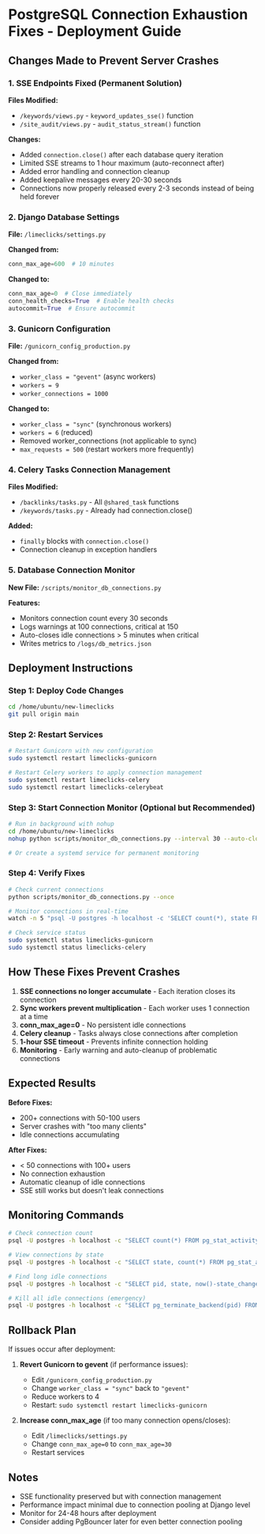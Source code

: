 # PostgreSQL Connection Exhaustion Fixes - Deployment Guide

## Changes Made to Prevent Server Crashes

### 1. SSE Endpoints Fixed (Permanent Solution)
**Files Modified:**
- `/keywords/views.py` - `keyword_updates_sse()` function
- `/site_audit/views.py` - `audit_status_stream()` function

**Changes:**
- Added `connection.close()` after each database query iteration
- Limited SSE streams to 1 hour maximum (auto-reconnect after)
- Added error handling and connection cleanup
- Added keepalive messages every 20-30 seconds
- Connections now properly released every 2-3 seconds instead of being held forever

### 2. Django Database Settings
**File:** `/limeclicks/settings.py`

**Changed from:**
```python
conn_max_age=600  # 10 minutes
```

**Changed to:**
```python
conn_max_age=0  # Close immediately
conn_health_checks=True  # Enable health checks
autocommit=True  # Ensure autocommit
```

### 3. Gunicorn Configuration
**File:** `/gunicorn_config_production.py`

**Changed from:**
- `worker_class = "gevent"` (async workers)
- `workers = 9`
- `worker_connections = 1000`

**Changed to:**
- `worker_class = "sync"` (synchronous workers)
- `workers = 6` (reduced)
- Removed worker_connections (not applicable to sync)
- `max_requests = 500` (restart workers more frequently)

### 4. Celery Tasks Connection Management
**Files Modified:**
- `/backlinks/tasks.py` - All `@shared_task` functions
- `/keywords/tasks.py` - Already had connection.close()

**Added:**
- `finally` blocks with `connection.close()`
- Connection cleanup in exception handlers

### 5. Database Connection Monitor
**New File:** `/scripts/monitor_db_connections.py`

**Features:**
- Monitors connection count every 30 seconds
- Logs warnings at 100 connections, critical at 150
- Auto-closes idle connections > 5 minutes when critical
- Writes metrics to `/logs/db_metrics.json`

## Deployment Instructions

### Step 1: Deploy Code Changes
```bash
cd /home/ubuntu/new-limeclicks
git pull origin main
```

### Step 2: Restart Services
```bash
# Restart Gunicorn with new configuration
sudo systemctl restart limeclicks-gunicorn

# Restart Celery workers to apply connection management
sudo systemctl restart limeclicks-celery
sudo systemctl restart limeclicks-celerybeat
```

### Step 3: Start Connection Monitor (Optional but Recommended)
```bash
# Run in background with nohup
cd /home/ubuntu/new-limeclicks
nohup python scripts/monitor_db_connections.py --interval 30 --auto-close > /dev/null 2>&1 &

# Or create a systemd service for permanent monitoring
```

### Step 4: Verify Fixes
```bash
# Check current connections
python scripts/monitor_db_connections.py --once

# Monitor connections in real-time
watch -n 5 "psql -U postgres -h localhost -c 'SELECT count(*), state FROM pg_stat_activity GROUP BY state'"

# Check service status
sudo systemctl status limeclicks-gunicorn
sudo systemctl status limeclicks-celery
```

## How These Fixes Prevent Crashes

1. **SSE connections no longer accumulate** - Each iteration closes its connection
2. **Sync workers prevent multiplication** - Each worker uses 1 connection at a time
3. **conn_max_age=0** - No persistent idle connections
4. **Celery cleanup** - Tasks always close connections after completion
5. **1-hour SSE timeout** - Prevents infinite connection holding
6. **Monitoring** - Early warning and auto-cleanup of problematic connections

## Expected Results

**Before Fixes:**
- 200+ connections with 50-100 users
- Server crashes with "too many clients"
- Idle connections accumulating

**After Fixes:**
- < 50 connections with 100+ users
- No connection exhaustion
- Automatic cleanup of idle connections
- SSE still works but doesn't leak connections

## Monitoring Commands

```bash
# Check connection count
psql -U postgres -h localhost -c "SELECT count(*) FROM pg_stat_activity"

# View connections by state
psql -U postgres -h localhost -c "SELECT state, count(*) FROM pg_stat_activity GROUP BY state"

# Find long idle connections
psql -U postgres -h localhost -c "SELECT pid, state, now()-state_change as idle_time FROM pg_stat_activity WHERE state='idle' ORDER BY idle_time DESC LIMIT 10"

# Kill all idle connections (emergency)
psql -U postgres -h localhost -c "SELECT pg_terminate_backend(pid) FROM pg_stat_activity WHERE state='idle'"
```

## Rollback Plan

If issues occur after deployment:

1. **Revert Gunicorn to gevent** (if performance issues):
   - Edit `/gunicorn_config_production.py`
   - Change `worker_class = "sync"` back to `"gevent"`
   - Reduce workers to 4
   - Restart: `sudo systemctl restart limeclicks-gunicorn`

2. **Increase conn_max_age** (if too many connection opens/closes):
   - Edit `/limeclicks/settings.py`
   - Change `conn_max_age=0` to `conn_max_age=30`
   - Restart services

## Notes

- SSE functionality preserved but with connection management
- Performance impact minimal due to connection pooling at Django level
- Monitor for 24-48 hours after deployment
- Consider adding PgBouncer later for even better connection pooling